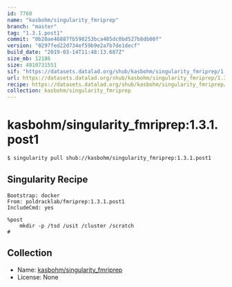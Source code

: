 ```yaml
---
id: 7768
name: "kasbohm/singularity_fmriprep"
branch: "master"
tag: "1.3.1.post1"
commit: "0b20ae46887fb598253bca485dc0bd527b8db00f"
version: "0297fed22d734ef59b9e2a7b7de1decf"
build_date: "2019-03-14T11:48:13.687Z"
size_mb: 12186
size: 4810731551
sif: "https://datasets.datalad.org/shub/kasbohm/singularity_fmriprep/1.3.1.post1/2019-03-14-0b20ae46-0297fed2/0297fed22d734ef59b9e2a7b7de1decf.simg"
url: https://datasets.datalad.org/shub/kasbohm/singularity_fmriprep/1.3.1.post1/2019-03-14-0b20ae46-0297fed2/
recipe: https://datasets.datalad.org/shub/kasbohm/singularity_fmriprep/1.3.1.post1/2019-03-14-0b20ae46-0297fed2/Singularity
collection: kasbohm/singularity_fmriprep
---
```


# kasbohm/singularity_fmriprep:1.3.1.post1

```bash
$ singularity pull shub://kasbohm/singularity_fmriprep:1.3.1.post1
```

## Singularity Recipe

```singularity
Bootstrap: docker
From: poldracklab/fmriprep:1.3.1.post1
IncludeCmd: yes

%post
    mkdir -p /tsd /usit /cluster /scratch
#
```

## Collection

 - Name: [kasbohm/singularity_fmriprep](https://github.com/kasbohm/singularity_fmriprep)
 - License: None

